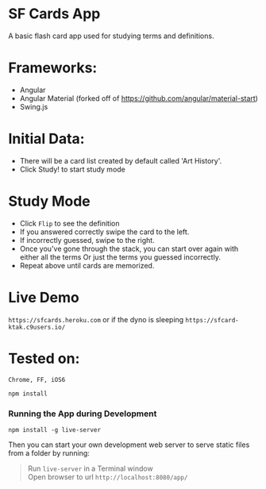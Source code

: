 # SF Cards App
A basic flash card app used for studying terms and definitions.

# Frameworks:
- Angular
- Angular Material (forked off of https://github.com/angular/material-start)
- Swing.js

# Initial Data:
- There will be a card list created by default called 'Art History'.
- Click Study! to start study mode

# Study Mode
- Click `Flip` to see the definition
- If you answered correctly swipe the card to the left.
- If incorrectly guessed, swipe to the right.
- Once you've gone through the stack, you can start over again with either all the terms Or just the terms you guessed incorrectly.
- Repeat above until cards are memorized.

# Live Demo
`https://sfcards.heroku.com`
or if the dyno is sleeping
`https://sfcard-ktak.c9users.io/`

# Tested on:
    Chrome, FF, iOS6

```
npm install
```

### Running the App during Development

```
npm install -g live-server
```

Then you can start your own development web server to serve static files from a folder by running:

>Run `live-server` in a Terminal window</br>
Open browser to url `http://localhost:8080/app/`

